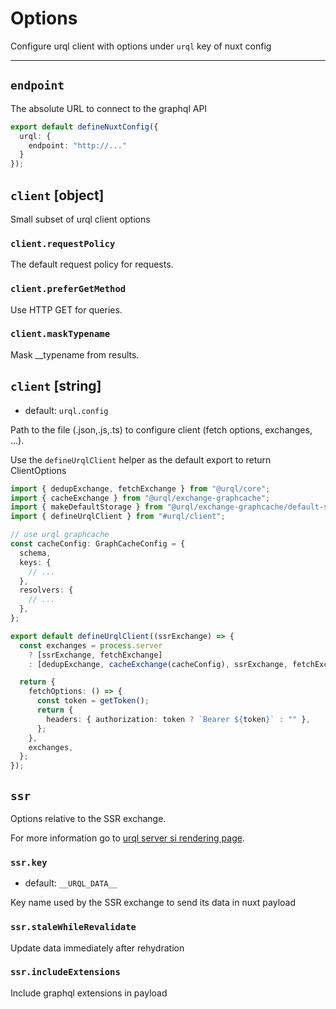 # Options

Configure urql client with options under `urql` key of nuxt config 

---

## `endpoint`

The absolute URL to connect to the graphql API 

```ts [nuxt.config]
export default defineNuxtConfig({
  urql: {
    endpoint: "http://..."
  }
});
```

## `client` \[object\]

Small subset of urql client options 

### `client.requestPolicy`

The default request policy for requests.

### `client.preferGetMethod`

Use HTTP GET for queries.

### `client.maskTypename`

Mask __typename from results.

## `client` \[string\]

- default: `urql.config`

Path to the file (.json,.js,.ts) to configure client (fetch options, exchanges, ...).

Use the `defineUrqlClient` helper as the default export to return ClientOptions

```ts [urql.config.ts]
import { dedupExchange, fetchExchange } from "@urql/core";
import { cacheExchange } from "@urql/exchange-graphcache";
import { makeDefaultStorage } from "@urql/exchange-graphcache/default-storage";
import { defineUrqlClient } from "#urql/client";

// use urql graphcache
const cacheConfig: GraphCacheConfig = {
  schema,
  keys: {
    // ...
  },
  resolvers: {
    // ...
  },
};

export default defineUrqlClient((ssrExchange) => {
  const exchanges = process.server
    ? [ssrExchange, fetchExchange]
    : [dedupExchange, cacheExchange(cacheConfig), ssrExchange, fetchExchange];

  return {
    fetchOptions: () => {
      const token = getToken();
      return {
        headers: { authorization: token ? `Bearer ${token}` : "" },
      };
    },
    exchanges,
  };
});
```

## `ssr`

Options relative to the SSR exchange.

For more information go to [urql server si rendering page](https://formidable.com/open-source/urql/docs/advanced/server-side-rendering/).

### `ssr.key`

- default: `__URQL_DATA__`

Key name used by the SSR exchange to send its data in nuxt payload

### `ssr.staleWhileRevalidate`

Update data immediately after rehydration

### `ssr.includeExtensions`

Include graphql extensions in payload
